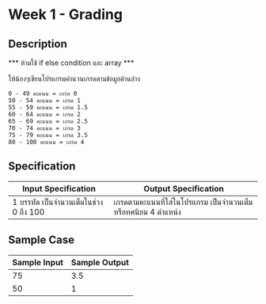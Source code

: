 # Week 1 - Grading
## Description
*** ห้ามใช้ if else condition และ array ***

ให้น้องๆเขียนโปรแกรมคำนวนเกรดตามข้อมูลด้านล่าง

```
0 - 49 คะแนน = เกรด 0
50 - 54 คะแนน = เกรด 1
55 - 59 คะแนน = เกรด 1.5
60 - 64 คะแนน = เกรด 2
65 - 69 คะแนน = เกรด 2.5
70 - 74 คะแนน = เกรด 3
75 - 79 คะแนน = เกรด 3.5
80 - 100 คะแนน = เกรด 4
```

## Specification
| Input Specification | Output Specification |
| - | - |
| 1 บรรทัด เป็นจำนวนเต็มในช่วง 0 ถึง 100  | เกรดตามคะแนนที่ใส่ในโปรแกรม เป็นจำนวนเต็มหรือทศนิยม 4 ตำแหน่ง  |


## Sample Case
| Sample Input | Sample Output |
| - | - |
| 75 | 3.5 |
| 50 | 1 |
